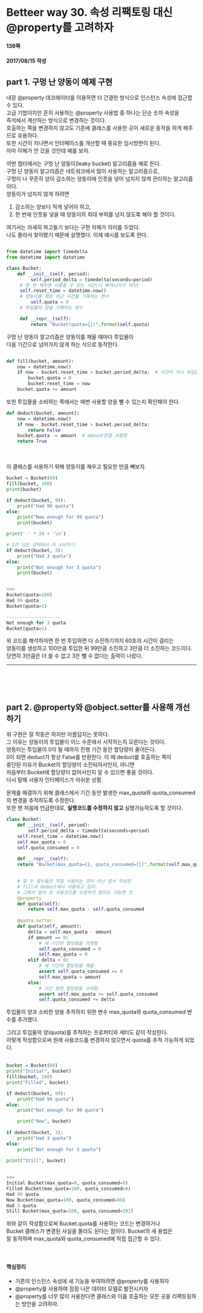 # Betteer way 30. 속성 리팩토링 대신 @property를 고려하자


#### 139쪽
#### 2017/08/15 작성


## part 1. 구멍 난 양동이 예제 구현
내장 @property 데코레이터를 이용하면 더 간결한 방식으로 인스턴스 속성에 접근할 수 있다.  
고급 기법이지만 흔히 사용하는 @property 사용법 중 하나는 단순 숫자 속성을  
즉석에서 계산하는 방식으로 변경하는 것이다.  
호출하는 쪽을 변경하지 않고도 기존에 클래스를 사용한 곳이 새로운 동작을 하게 해주므로 유용하다.  
또한 시간이 지나면서 인터페이스를 개선할 때 중요한 임시방편이 된다.  
아마 이해가 안 갔을 것인데 예를 보자.  

이번 챕터에서는 구멍 난 양동이(leaky bucket) 알고리즘을 예로 든다.  
구멍 난 양동이 알고리즘은 네트워크에서 많이 사용하는 알고리즘으로,  
구멍이 나 꾸준히 양이 감소하는 양동이에 인풋을 넣어 넘치지 않게 관리하는 알고리즘이다.  
양동이가 넘치지 않게 하려면

1. 감소하는 양보다 적게 넣어야 하고, 
2. 한 번에 인풋을 넣을 때 양동이의 최대 부피를 넘지 않도록 해야 할 것이다.

여기서는 자세히 파고들기 보다는 구현 자체가 의미를 두었다.  
나도 몰라서 찾아봤기 때문에 설명했다. 이제 예시를 보도록 한다.
<br>

```python

from datetime import timedelta
from datetime import datetime

class Bucket:
    def __init__(self, period):
         self.period_delta = timedelta(seconds=period)
	 # 한 번 채우면 사용할 수 있는 시간(다 빠져나가기 까지)
	 self.reset_time = datetime.now()
	 # 양동이를 채운 최근 시간을 기록하는 변수
         self.quota = 0
	 # 투입물의 양을 기록하는 변수

	 def __repr__(self):
	     return "Bucket(quota={})".format(self.quota)
```

구멍 난 양동이 알고리즘은 양동이를 채울 때마다 투입물이  
다음 기간으로 넘어가지 않게 하는 식으로 동작한다.
<br>

```python

def fill(bucket, amount):
    now = datetime.now()
    if now - bucket.reset_time > bucket.period_delta:  # 시간이 지나 투입물이 모두 소진됐다면
        bucket.quota = 0
        bucket.reset_time = now
    bucket.quota += amount
```

또한 투입물을 소비하는 쪽에서는 매번 사용할 양을 뺄 수 있는지 확인해야 한다.
<br>

```python
def deduct(bucket, amount):
    now = datetime.now()
    if now - bucket.reset_time > bucket.period_delta:
        return False
    bucket.quota -= amount  # amount만큼 사용함
    return True
```


<br><br>
이 클래스를 사용하기 위해 양동이를 채우고 필요한 만큼 빼보자.

```python
bucket = Bucket(60)
fill(bucket, 100)
print(bucket)

if deduct(bucket, 99):
    print("Had 99 quota")
else:
    print("Now enough for 99 quota")
    print(bucket)

print('-' * 20 + '\n')

# 1만 남은 상태에서 더 소비하기
if deduct(bucket, 3):
    print("Had 3 quota")
else:
    print("Not enough for 3 quota")
    print(bucket)


>>>
Bucket(quota=100)
Had 99 quota
Bucket(quota=1)

--------------------
Not enough for 3 quota
Bucket(quota=1)
```

위 코드를 해석하자면 한 번 투입하면 다 소진하기까지 60초의 시간이 걸리는  
양동이를 생성하고 100만큼 투입한 뒤 99만큼 소진하고 3만큼 더 소진하는 코드이다.  
당연히 3만큼은 더 쓸 수 없고 3은 뺄 수 없다는 출력이 나왔다.  
<hr>
<br><br><br>

## part 2. @property와 @object.setter를 사용해 개선하기
위 구현은 잘 작동은 하지만 아름답지는 못하다.  
그 이유는 양동이의 투입물이 어느 수준에서 시작하는지 모른다는 것이다.  
양동이는 투입물이 0이 될 때까지 진행 기간 동안 할당량이 줄어든다.  
0이 되면 deduct가 항상 False를 반환한다. 이 때 deduct를 호출하는 쪽이  
중단된 이유가 Bucket의 할당량이 소진되어서인지, 아니면  
처음부터 Bucket에 할당량이 없어서인지 알 수 있으면 좋을 것이다.  
다시 말해 사용자 인터페이스가 아쉬운 상황.  

문제를 해결하기 위해 클래스에서 기간 동안 발생한 max_quota와 quota_consumed의 변경을 추적하도록 수정한다.  
또한 맨 처음에 언급한대로, **실행코드를 수정하지 않고** 실행가능하도록 할 것이다.  


```python
class Bucket:
    def __init__(self, period):
        self.period_delta = timedelta(seconds=period)
	self.reset_time = datetime.now()
	self.max_quota = 0
	self.quota_consumed = 0
				            
    def __repr__(self):
	return "Bucket(max_quota={}, quota_consumed={})".format(self.max_quota, self.quota_consumed)

							  
    # 밑 두 함수들은 직접 사용되는 것이 아닌 앞서 작성한 
    # fill과 deduct에서 사용되고 있다.
    # 그래서 앞서 쓴 사용코드를 수정하지 않아도 가능한 것
    @property
    def quota(self):
        return self.max_quota - self.quota_consumed
									        
    @quota.setter
    def quota(self, amount):
        delta = self.max_quota - amount
        if amount == 0:
            # 새 기간의 할당량을 리셋함
            self.quota_consumed = 0
            self.max_quota = 0
        elif delta < 0:
            # 새 기간의 할당량을 채움
            assert self.quota_consumed == 0
            self.max_quota = amount
        else:
            # 기간 동안 할당량을 소비함.
            assert self.max_quota >= self.quota_consumed
            self.quota_consumed += delta

```

투입물의 양과 소비한 양을 추적하지 위한 변수 max_quota와 quota_consumed 변수를 추가했다.  

그리고 투입물의 양(quota)를 추적하는 프로퍼티와 세터도 같이 작성한다.  
이렇게 작성함으로써 원래 사용코드를 변경하지 않으면서 quota를 추적 가능하게 되었다.  
<br>

```python
bucket = Bucket(60)
print("Initial", bucket)
fill(bucket, 100)
print("Filled", bucket)

if deduct(bucket, 99):
    print("Had 99 quota")
else:
    print("Not enough for 99 quota")

    print("Now", bucket)
   
if deduct(bucket, 3):
    print("Had 3 quota")
else:
    print("Not enough for 3 quota")
        
print("Still", bucket)

   
>>>
Initial Bucket(max_quota=0, quota_consumed=0)
Filled Bucket(max_quota=100, quota_consumed=0)
Had 99 quota
Now Bucket(max_quota=100, quota_consumed=99)
Had 3 quota
Still Bucket(max_quota=100, quota_consumed=201) 
```

위와 같이 작성함으로써 Bucket.quota를 사용하는 코드는 변경하거나  
Bucket 클래스가 변경된 사실을 몰라도 된다는 점이다. Bucket의 새 용법은  
잘 동작하며 max_quota와 quota_consumed에 직접 접근할 수 있다.  
<br><br>


#### 핵심정리
* 기존의 인스턴스 속성에 새 기능을 부여하려면 @property를 사용하자
* @property를 사용하여 점점 나은 데이터 모델로 발전시키자
* @property를 너무 많이 사용한다면 클래스와 이를 호출하는 모든 곳을 리팩토링하는 방안을 고려하자.
